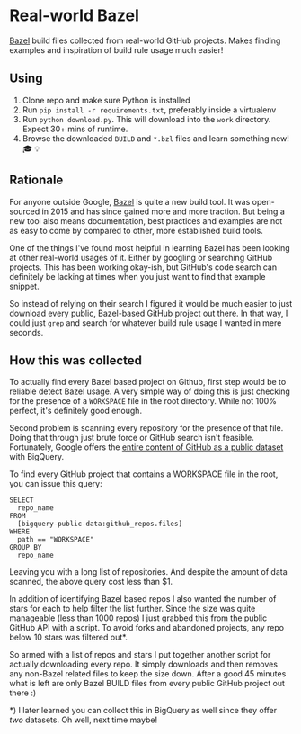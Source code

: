 # Real-world Bazel
[Bazel][bazel] build files collected from real-world GitHub projects. Makes finding examples and inspiration of build rule usage much easier!

## Using

 1. Clone repo and make sure Python is installed
 1. Run `pip install -r requirements.txt`, preferably inside a virtualenv
 1. Run `python download.py`. This will download into the `work` directory. Expect 30+ mins of runtime.
 1. Browse the downloaded `BUILD` and `*.bzl` files and learn something new! :mortar_board: :bulb:
 
## Rationale
For anyone outside Google, [Bazel][bazel] is quite a new build tool. It was open-sourced in 2015 and has since gained more and more traction. But being a new tool also means documentation, best practices and examples are not as easy to come by compared to other, more established build tools.

One of the things I've found most helpful in learning Bazel has been looking at other real-world usages of it. Either by googling or searching GitHub projects.
This has been working okay-ish, but GitHub's code search can definitely be lacking at times when you just want to find that example snippet.

So instead of relying on their search I figured it would be much easier to just download every public, Bazel-based GitHub project out there. In that way, I could just `grep` and search for whatever build rule usage I wanted in mere seconds.

## How this was collected

To actually find every Bazel based project on Github, first step would be to reliable detect Bazel usage.
A very simple way of doing this is just checking for the presence of a `WORKSPACE` file in the root directory.
While not 100% perfect, it's definitely good enough.

Second problem is scanning every repository for the presence of that file. Doing that through just brute force or GitHub search isn't feasible.
Fortunately, Google offers the [entire content of GitHub as a public dataset][github-dataset] with BigQuery.

To find every GitHub project that contains a WORKSPACE file in the root, you can issue this query:
```
SELECT
  repo_name
FROM
  [bigquery-public-data:github_repos.files]
WHERE
  path == "WORKSPACE"
GROUP BY
  repo_name
```

Leaving you with a long list of repositories. And despite the amount of data scanned, the above query cost less than $1.

In addition of identifying Bazel based repos I also wanted the number of stars for each to help filter the list further.
Since the size was quite manageable (less than 1000 repos) I just grabbed this from the public GitHub API with a script.
To avoid forks and abandoned projects, any repo below 10 stars was filtered out*.

So armed with a list of repos and stars I put together another script for actually downloading every repo.
It simply downloads and then removes any non-Bazel related files to keep the size down.
After a good 45 minutes what is left are only Bazel BUILD files from every public GitHub project out there :)



*) I later learned you can collect this in BigQuery as well since they offer _two_ datasets. Oh well, next time maybe!

[bazel]: http://bazel.build/
[github-dataset]: https://cloud.google.com/bigquery/public-data/github
